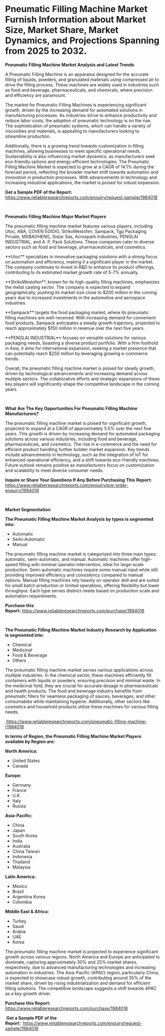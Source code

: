 <p><h1>Pneumatic Filling Machine Market Furnish Information about Market Size, Market Share, Market Dynamics, and Projections Spanning from 2025 to 2032.</h1></p><p><strong>Pneumatic Filling Machine Market Analysis and Latest Trends</strong></p>
<p><p>A Pneumatic Filling Machine is an apparatus designed for the accurate filling of liquids, powders, and granulated materials using compressed air to drive the filling process. These machines are widely used in industries such as food and beverage, pharmaceuticals, and chemicals, where precision and efficiency are paramount.</p><p>The market for Pneumatic Filling Machines is experiencing significant growth, driven by the increasing demand for automated solutions in manufacturing processes. As industries strive to enhance productivity and reduce labor costs, the adoption of pneumatic technology is on the rise. The sophistication of pneumatic systems, which can handle a variety of viscosities and materials, is appealing to manufacturers looking to streamline production.</p><p>Additionally, there is a growing trend towards customization in filling machines, allowing businesses to meet specific operational needs. Sustainability is also influencing market dynamics, as manufacturers seek eco-friendly options and energy-efficient technologies. The Pneumatic Filling Machine Market is expected to grow at a CAGR of 14.1% during the forecast period, reflecting the broader market shift towards automation and innovation in production processes. With advancements in technology and increasing industrial applications, the market is poised for robust expansion.</p></p>
<p><strong>Get a Sample PDF of the Report:&nbsp;</strong> <a href="https://www.reliableresearchreports.com/enquiry/request-sample/1984018?utm_campaign=3386&utm_medium=2&utm_source=Github&utm_content=ia&utm_term=16042025&utm_id=pneumatic-filling-machine">https://www.reliableresearchreports.com/enquiry/request-sample/1984018</a></p>
<p>&nbsp;</p>
<p><strong>Pneumatic Filling Machine Major Market Players</strong></p>
<p><p>The pneumatic filling machine market features various players, including Utoc, ABA, COVEN EGIDIO, StrikoWestofen, Sampack, Tgp Packaging Private, MXBAOHENG, Sistar Sas, Acrospark Industries, PENGLAI INDUSTRIAL, and A. P. Pack Solutions. These companies cater to diverse sectors such as food and beverage, pharmaceuticals, and cosmetics.</p><p>**Utoc** specializes in innovative packaging solutions with a strong focus on automation and efficiency, making it a significant player in the market. The company continues to invest in R&D to enhance its product offerings, contributing to its estimated market growth rate of 5-7% annually.</p><p>**StrikoWestofen**, known for its high-quality filling machines, emphasizes the metal casting sector. The company is expected to expand geographically, pushing its market size close to $200 million in the coming years due to increased investments in the automotive and aerospace industries.</p><p>**Sampack** targets the food packaging market, where its pneumatic filling machines are well-received. With increasing demand for convenient food products, Sampack anticipates a steady growth trajectory, projected to reach approximately $150 million in revenue over the next five years.</p><p>**PENGLAI INDUSTRIAL** focuses on versatile solutions for various packaging needs, boasting a diverse product portfolio. With a firm foothold in Asia, it aims for international expansion, seeking a market presence that can potentially reach $250 million by leveraging growing e-commerce trends.</p><p>Overall, the pneumatic filling machine market is poised for steady growth, driven by technological advancements and increasing demand across multiple sectors. The collaborative efforts and strategic expansions of these key players will significantly shape the competitive landscape in the coming years.</p></p>
<p>&nbsp;</p>
<p><strong>What Are The Key Opportunities For Pneumatic Filling Machine Manufacturers?</strong></p>
<p><p>The pneumatic filling machine market is poised for significant growth, projected to expand at a CAGR of approximately 5.5% over the next five years. This growth is driven by increasing demand for automated packaging solutions across various industries, including food and beverage, pharmaceuticals, and cosmetics. The rise in e-commerce and the need for efficient product handling further bolster market expansion. Key trends include advancements in technology, such as the integration of IoT for enhanced operational efficiency, and a shift towards eco-friendly machines. Future outlook remains positive as manufacturers focus on customization and scalability to meet diverse consumer needs.</p></p>
<p><strong>Inquire or Share Your Questions If Any Before Purchasing This Report:</strong> <a href="https://www.reliableresearchreports.com/enquiry/pre-order-enquiry/1984018?utm_campaign=3386&utm_medium=2&utm_source=Github&utm_content=ia&utm_term=16042025&utm_id=pneumatic-filling-machine">https://www.reliableresearchreports.com/enquiry/pre-order-enquiry/1984018</a></p>
<p>&nbsp;</p>
<p><strong>Market Segmentation</strong></p>
<p><strong>The Pneumatic Filling Machine Market Analysis by types is segmented into:</strong></p>
<p><ul><li>Automatic</li><li>Semi-Automatic</li><li>Manual</li></ul></p>
<p><p>The pneumatic filling machine market is categorized into three main types: automatic, semi-automatic, and manual. Automatic machines offer high-speed filling with minimal operator intervention, ideal for large-scale production. Semi-automatic machines require some manual input while still providing improved efficiency and consistency compared to manual options. Manual filling machines rely heavily on operator skill and are suited for small batch production or limited operations, offering flexibility but lower throughput. Each type serves distinct needs based on production scale and automation requirements.</p></p>
<p><strong>Purchase this Report:&nbsp;</strong><a href="https://www.reliableresearchreports.com/purchase/1984018?utm_campaign=3386&utm_medium=2&utm_source=Github&utm_content=ia&utm_term=16042025&utm_id=pneumatic-filling-machine">https://www.reliableresearchreports.com/purchase/1984018</a></p>
<p>&nbsp;</p>
<p><strong>The Pneumatic Filling Machine Market Industry Research by Application is segmented into:</strong></p>
<p><ul><li>Chemical</li><li>Medicinal</li><li>Food & Beverage</li><li>Others</li></ul></p>
<p><p>The pneumatic filling machine market serves various applications across multiple industries. In the chemical sector, these machines efficiently fill containers with liquids or powders, ensuring precision and minimal waste. In the medicinal field, they are crucial for accurate dosage in pharmaceuticals and health products. The food and beverage industry benefits from pneumatic fillers for seamless packaging of sauces, beverages, and other consumables while maintaining hygiene. Additionally, other sectors like cosmetics and household products utilize these machines for various filling needs.</p></p>
<p><a href="https://www.reliableresearchreports.com/pneumatic-filling-machine-r1984018?utm_campaign=3386&utm_medium=2&utm_source=Github&utm_content=ia&utm_term=16042025&utm_id=pneumatic-filling-machine">&nbsp;https://www.reliableresearchreports.com/pneumatic-filling-machine-r1984018</a></p>
<p><strong>In terms of Region, the Pneumatic Filling Machine Market Players available by Region are:</strong></p>
<p>
    <p> <strong> North America: </strong>
        <ul>
            <li>United States</li>
            <li>Canada</li>
        </ul>
        </p> 
    <p> <strong> Europe: </strong>
        <ul>
            <li>Germany</li>
            <li>France</li>
            <li>U.K.</li>
            <li>Italy</li>
            <li>Russia</li>
        </ul>
        </p> 
    <p> <strong> Asia-Pacific: </strong>
        <ul>
            <li>China</li>
            <li>Japan</li>
            <li>South Korea</li>
            <li>India</li>
            <li>Australia</li>
            <li>China Taiwan</li>
            <li>Indonesia</li>
            <li>Thailand</li>
            <li>Malaysia</li>
        </ul>
        </p> 
    <p> <strong> Latin America: </strong>
        <ul>
            <li>Mexico</li>
            <li>Brazil</li>
            <li>Argentina Korea</li>
            <li>Colombia</li>
        </ul>
        </p> 
    <p> <strong> Middle East & Africa: </strong>
        <ul>
            <li>Turkey</li>
            <li>Saudi</li>
            <li>Arabia</li>
            <li>UAE</li>
            <li>Korea</li>
        </ul>
    </p>
    </p>
<p><p>The pneumatic filling machine market is projected to experience significant growth across various regions. North America and Europe are anticipated to dominate, capturing approximately 30% and 25% market shares, respectively, due to advanced manufacturing technologies and increasing automation in industries. The Asia-Pacific (APAC) region, particularly China, is expected to showcase robust growth, contributing around 35% of the market share, driven by rising industrialization and demand for efficient filling solutions. The competitive landscape suggests a shift towards APAC as a key growth driver.</p></p>
<p><strong>Purchase this Report: </strong><a href="https://www.reliableresearchreports.com/purchase/1984018?utm_campaign=3386&utm_medium=2&utm_source=Github&utm_content=ia&utm_term=16042025&utm_id=pneumatic-filling-machine">https://www.reliableresearchreports.com/purchase/1984018</a></p>
<p>&nbsp;<strong>Get a Sample PDF of the Report:&nbsp;&nbsp;</strong><a href="https://www.reliableresearchreports.com/enquiry/request-sample/1984018?utm_campaign=3386&utm_medium=2&utm_source=Github&utm_content=ia&utm_term=16042025&utm_id=pneumatic-filling-machine">https://www.reliableresearchreports.com/enquiry/request-sample/1984018</a></p>
<p><strong></strong></p>
<p><p></p><p></p><p></p></p>